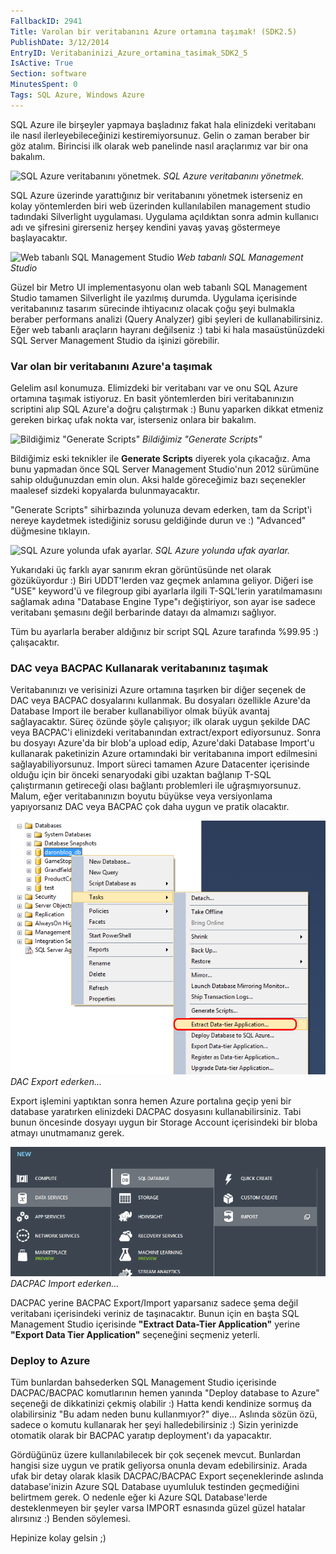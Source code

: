 ```yaml
---
FallbackID: 2941
Title: Varolan bir veritabanını Azure ortamına taşımak! (SDK2.5)
PublishDate: 3/12/2014
EntryID: Veritabaninizi_Azure_ortamina_tasimak_SDK2_5
IsActive: True
Section: software
MinutesSpent: 0
Tags: SQL Azure, Windows Azure
---
```

SQL Azure ile birşeyler yapmaya başladınız fakat hala elinizdeki
veritabanı ile nasıl ilerleyebileceğinizi kestiremiyorsunuz. Gelin o
zaman beraber bir göz atalım. Birincisi ilk olarak web panelinde nasıl
araçlarımız var bir ona bakalım.

![SQL Azure veritabanını
yönetmek.](media/Veritabaninizi_Azure_ortamina_tasimak_SDK2_5/sqlmanage.png)
*SQL Azure veritabanını yönetmek.*

SQL Azure üzerinde yarattığınız bir veritabanını yönetmek isterseniz en
kolay yöntemlerden biri web üzerinden kullanılabilen management studio
tadındaki Silverlight uygulaması. Uygulama açıldıktan sonra admin
kullanıcı adı ve şifresini girerseniz herşey kendini yavaş yavaş
göstermeye başlayacaktır.

![Web tabanlı SQL Management
Studio](media/Veritabaninizi_Azure_ortamina_tasimak_SDK2_5/sqlmanage2.png)
*Web tabanlı SQL Management Studio*

Güzel bir Metro UI implementasyonu olan web tabanlı SQL Management
Studio tamamen Silverlight ile yazılmış durumda. Uygulama içerisinde
veritabanınız tasarım sürecinde ihtiyacınız olacak çoğu şeyi bulmakla
beraber performans analizi (Query Analyzer) gibi şeyleri de
kullanabilirsiniz. Eğer web tabanlı araçların hayranı değilseniz :) tabi
ki hala masaüstünüzdeki SQL Server Management Studio da işinizi
görebilir.

### Var olan bir veritabanını Azure'a taşımak

Gelelim asıl konumuza. Elimizdeki bir veritabanı var ve onu SQL Azure
ortamına taşımak istiyoruz. En basit yöntemlerden biri veritabanınızın
scriptini alıp SQL Azure'a doğru çalıştırmak :) Bunu yaparken dikkat
etmeniz gereken birkaç ufak nokta var, isterseniz onlara bir bakalım.

![Bildiğimiz "Generate
Scripts"](media/Veritabaninizi_Azure_ortamina_tasimak_SDK2_5/sqlmanage3.png)
*Bildiğimiz "Generate Scripts"*

Bildiğimiz eski teknikler ile **Generate Scripts** diyerek yola
çıkacağız. Ama bunu yapmadan önce SQL Server Management Studio'nun 2012 sürümüne sahip olduğunuzdan emin olun. Aksi halde göreceğimiz bazı
seçenekler maalesef sizdeki kopyalarda bulunmayacaktır.

"Generate Scripts" sihirbazında yolunuza devam ederken, tam da Script'i
nereye kaydetmek istediğiniz sorusu geldiğinde durun ve :) "Advanced"
düğmesine tıklayın.

![SQL Azure yolunda ufak
ayarlar.](media/Veritabaninizi_Azure_ortamina_tasimak_SDK2_5/sqlmanage4.png)
*SQL Azure yolunda ufak ayarlar.*

Yukarıdaki üç farklı ayar sanırım ekran görüntüsünde net olarak
gözüküyordur :) Biri UDDT'lerden vaz geçmek anlamına geliyor. Diğeri ise
"USE" keyword'ü ve filegroup gibi ayarlarla ilgili T-SQL'lerin
yaratılmamasını sağlamak adına "Database Engine Type"ı değiştiriyor, son
ayar ise sadece veritabanı şemasını değil berbarinde datayı da almamızı
sağlıyor.

Tüm bu ayarlarla beraber aldığınız bir script SQL Azure tarafında %99.95
:) çalışacaktır.

### DAC veya BACPAC Kullanarak veritabanınız taşımak

Veritabanınızı ve verisinizi Azure ortamına taşırken bir diğer seçenek de DAC veya BACPAC dosyalarını kullanmak. Bu dosyaları özellikle Azure'da Database Import ile beraber kullanabiliyor olmak büyük avantaj sağlayacaktır. Süreç özünde şöyle çalışıyor; ilk olarak uygun şekilde DAC veya BACPAC'i elinizdeki veritabanından extract/export ediyorsunuz. Sonra bu dosyayı Azure'da bir blob'a upload edip, Azure'daki Database Import'u kullanarak paketinizin Azure ortamındaki bir veritabanına import edilmesini sağlayabiliyorsunuz. Import süreci tamamen Azure Datacenter içerisinde olduğu için bir önceki senaryodaki gibi uzaktan bağlanıp T-SQL çalıştırmanın getireceği olası bağlantı problemleri ile uğraşmıyorsunuz. Malum, eğer veritabanınızın boyutu büyükse veya versiyonlama yapıyorsanız DAC veya BACPAC çok daha uygun ve pratik olacaktır.

![DAC Export ederken...](media/Veritabaninizi_Azure_ortamina_tasimak_SDK2_5/sqlmanage5.png)
*DAC Export ederken...*	

Export işlemini yaptıktan sonra hemen Azure portalına geçip yeni bir database yaratırken elinizdeki DACPAC dosyasını kullanabilirsiniz. Tabi bunun öncesinde dosyayı uygun bir Storage Account içerisindeki bir bloba atmayı unutmamanız gerek.

![DACPAC Import ederken...](media/Veritabaninizi_Azure_ortamina_tasimak_SDK2_5/sqlmanage6.png)
*DACPAC Import ederken...*	

DACPAC yerine BACPAC Export/Import yaparsanız sadece şema değil veritabanı içerisindeki veriniz de taşınacaktır. Bunun için en başta SQL Management Studio içerisinde **"Extract Data-Tier Application"** yerine **"Export Data Tier Application"** seçeneğini seçmeniz yeterli.

### Deploy to Azure

Tüm bunlardan bahsederken SQL Management Studio içerisinde DACPAC/BACPAC komutlarının hemen yanında "Deploy database to Azure" seçeneği de dikkatinizi çekmiş olabilir :) Hatta kendi kendinize sormuş da olabilirsiniz "Bu adam neden bunu kullanmıyor?" diye... Aslında sözün özü, sadece o komutu kullanarak her şeyi halledebilirsiniz :) Sizin yerinizde otomatik olarak bir BACPAC yaratıp deployment'ı da yapacaktır.

Gördüğünüz üzere kullanılabilecek bir çok seçenek mevcut. Bunlardan hangisi size uygun ve pratik geliyorsa onunla devam edebilirsiniz. Arada ufak bir detay olarak klasik DACPAC/BACPAC Export seçeneklerinde aslında database'inizin Azure SQL Database uyumluluk testinden geçmediğini belirtmem gerek. O nedenle eğer ki Azure SQL Database'lerde desteklenmeyen bir şeyler varsa IMPORT esnasında güzel güzel hatalar alırsınız :) Benden söylemesi.

Hepinize kolay gelsin ;)


